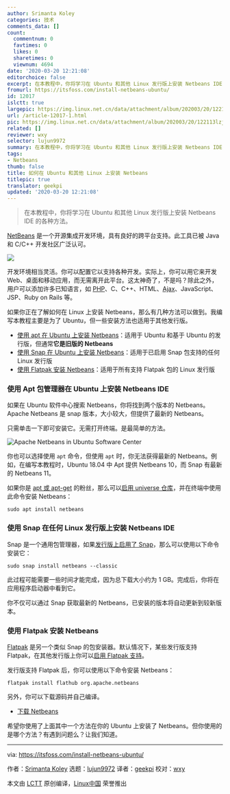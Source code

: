 ```yaml
---
author: Srimanta Koley
categories: 技术
comments_data: []
count:
  commentnum: 0
  favtimes: 0
  likes: 0
  sharetimes: 0
  viewnum: 4694
date: '2020-03-20 12:21:08'
editorchoice: false
excerpt: 在本教程中，你将学习在 Ubuntu 和其他 Linux 发行版上安装 Netbeans IDE 的各种方法。
fromurl: https://itsfoss.com/install-netbeans-ubuntu/
id: 12017
islctt: true
largepic: https://img.linux.net.cn/data/attachment/album/202003/20/122113lzjww4ac68764acj.jpg
url: /article-12017-1.html
pic: https://img.linux.net.cn/data/attachment/album/202003/20/122113lzjww4ac68764acj.jpg.thumb.jpg
related: []
reviewer: wxy
selector: lujun9972
summary: 在本教程中，你将学习在 Ubuntu 和其他 Linux 发行版上安装 Netbeans IDE 的各种方法。
tags:
- Netbeans
thumb: false
title: 如何在 Ubuntu 和其他 Linux 上安装 Netbeans
titlepic: true
translator: geekpi
updated: '2020-03-20 12:21:08'
---
```



> 
> 在本教程中，你将学习在 Ubuntu 和其他 Linux 发行版上安装 Netbeans IDE 的各种方法。
> 
> 
> 


[NetBeans](https://netbeans.org/) 是一个开源集成开发环境，具有良好的跨平台支持。此工具已被 Java 和 C/C++ 开发社区广泛认可。


![](/data/attachment/album/202003/20/122113lzjww4ac68764acj.jpg)


开发环境相当灵活。你可以配置它以支持各种开发。实际上，你可以用它来开发 Web、桌面和移动应用，而无需离开此平台。这太神奇了，不是吗？除此之外，用户可以添加许多已知语言，如 [PHP](https://www.php.net/)、C、C++、HTML、[Ajax](https://en.wikipedia.org/wiki/Ajax_(programming))、JavaScript、JSP、Ruby on Rails 等。


如果你正在了解如何在 Linux 上安装 Netbeans，那么有几种方法可以做到。我编写本教程主要是为了 Ubuntu，但一些安装方法也适用于其他发行版。


* [使用 apt 在 Ubuntu 上安装 Netbeans](tmp.ZNFNEC210y#apt)：适用于 Ubuntu 和基于 Ubuntu 的发行版，但通常**它是旧版的 Netbeans**
* [使用 Snap 在 Ubuntu 上安装 Netbeans](tmp.ZNFNEC210y#snap)：适用于已启用 Snap 包支持的任何 Linux 发行版
* [使用 Flatpak 安装 Netbeans](tmp.ZNFNEC210y#flatpak)：适用于所有支持 Flatpak 包的 Linux 发行版


### 使用 Apt 包管理器在 Ubuntu 上安装 Netbeans IDE


如果在 Ubuntu 软件中心搜索 Netbeans，你将找到两个版本的 Netbeans。Apache Netbeans 是 snap 版本，大小较大，但提供了最新的 Netbeans。


只需单击一下即可安装它。无需打开终端。是最简单的方法。


![Apache Netbeans in Ubuntu Software Center](/data/attachment/album/202003/20/122118glsshhznekqh7m74.jpg)


你也可以选择使用 `apt` 命令，但使用 `apt` 时，你无法获得最新的 Netbeans。例如，在编写本教程时，Ubuntu 18.04 中 Apt 提供 Netbeans 10，而 Snap 有最新的 Netbeans 11。


如果你是 [apt 或 apt-get](https://itsfoss.com/apt-vs-apt-get-difference/) 的粉丝，那么可以[启用 universe 仓库](https://itsfoss.com/ubuntu-repositories/)，并在终端中使用此命令安装 Netbeans：



```
sudo apt install netbeans
```

### 使用 Snap 在任何 Linux 发行版上安装 Netbeans IDE


Snap 是一个通用包管理器，如果[发行版上启用了 Snap](https://itsfoss.com/install-snap-linux/)，那么可以使用以下命令安装它：



```
sudo snap install netbeans --classic
```

此过程可能需要一些时间才能完成，因为总下载大小约为 1 GB。完成后，你将在应用程序启动器中看到它。


你不仅可以通过 Snap 获取最新的 Netbeans，已安装的版本将自动更新到较新版本。


### 使用 Flatpak 安装 Netbeans


[Flatpak](https://flatpak.org/) 是另一个类似 Snap 的包安装器。默认情况下，某些发行版支持 Flatpak，在其他发行版上你可以[启用 Flatpak 支持](https://itsfoss.com/flatpak-guide/)。


发行版支持 Flatpak 后，你可以使用以下命令安装 Netbeans：



```
flatpak install flathub org.apache.netbeans
```

另外，你可以下载源码并自己编译。


* [下载 Netbeans](https://netbeans.apache.org/download/index.html)


希望你使用了上面其中一个方法在你的 Ubuntu 上安装了 Netbeans。但你使用的是哪个方法？有遇到问题么？让我们知道。




---


via: <https://itsfoss.com/install-netbeans-ubuntu/>


作者：[Srimanta Koley](https://itsfoss.com/author/itsfoss/) 选题：[lujun9972](https://github.com/lujun9972) 译者：[geekpi](https://github.com/geekpi) 校对：[wxy](https://github.com/wxy)


本文由 [LCTT](https://github.com/LCTT/TranslateProject) 原创编译，[Linux中国](https://linux.cn/) 荣誉推出